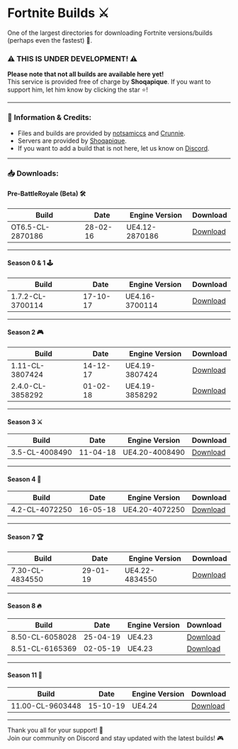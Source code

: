 # Fortnite Builds ⚔️

One of the largest directories for downloading Fortnite versions/builds (perhaps even the fastest) 💨.

### ⚠️ **THIS IS UNDER DEVELOPMENT!** ⚠️  
**Please note that not all builds are available here yet!**  
This service is provided free of charge by **Shoqapique**. If you want to support him, let him know by clicking the star ⭐️!

---

### 📝 **Information & Credits:**
- Files and builds are provided by [notsamiccs](https://github.com/notsamicc/Fortnite-Builds) and [Crunnie](https://github.com/Crunnie).
- Servers are provided by [Shoqapique](https://github.com/Shoqaratio).
- If you want to add a build that is not here, let us know on [Discord](https://discord.gg/KsNdAmqYsy).

---

### 📥 **Downloads:**

#### **Pre-BattleRoyale (Beta) 🛠️**
| **Build**                    | **Date**          | **Engine Version**     | **Download**                        |
|------------------------------|-------------------|-----------------------|-------------------------------------|
| OT6.5-CL-2870186              | 28-02-16          | UE4.12-2870186        | [Download](https://galaxiafn.co.uk/0.6.5.zip) |

---

#### **Season 0 & 1 🕹️**
| **Build**                    | **Date**          | **Engine Version**     | **Download**                        |
|------------------------------|-------------------|-----------------------|-------------------------------------|
| 1.7.2-CL-3700114              | 17-10-17          | UE4.16-3700114        | [Download](https://galaxiafn.co.uk/1.7.2.zip) |

---

#### **Season 2 🎮**
| **Build**                    | **Date**          | **Engine Version**     | **Download**                        |
|------------------------------|-------------------|-----------------------|-------------------------------------|
| 1.11-CL-3807424               | 14-12-17          | UE4.19-3807424        | [Download](https://galaxiafn.co.uk/1.11.zip) |
| 2.4.0-CL-3858292              | 01-02-18          | UE4.19-3858292        | [Download](https://galaxiafn.co.uk/2.4.0.zip) |

---

#### **Season 3 ⚔️**
| **Build**                    | **Date**          | **Engine Version**     | **Download**                        |
|------------------------------|-------------------|-----------------------|-------------------------------------|
| 3.5-CL-4008490                | 11-04-18          | UE4.20-4008490        | [Download](https://galaxiafn.co.uk/3.5.zip) |

---

#### **Season 4 🎉**
| **Build**                    | **Date**          | **Engine Version**     | **Download**                        |
|------------------------------|-------------------|-----------------------|-------------------------------------|
| 4.2-CL-4072250                | 16-05-18          | UE4.20-4072250        | [Download](https://galaxiafn.co.uk/4.2.zip) |

---

#### **Season 7 🏆**
| **Build**                    | **Date**          | **Engine Version**     | **Download**                        |
|------------------------------|-------------------|-----------------------|-------------------------------------|
| 7.30-CL-4834550               | 29-01-19          | UE4.22-4834550        | [Download](https://galaxiafn.co.uk/7.30.zip) |

---

#### **Season 8 🔥**
| **Build**                    | **Date**          | **Engine Version**     | **Download**                        |
|------------------------------|-------------------|-----------------------|-------------------------------------|
| 8.50-CL-6058028               | 25-04-19          | UE4.23                | [Download](https://galaxiafn.co.uk/8.50.zip) |
| 8.51-CL-6165369               | 02-05-19          | UE4.23                | [Download](https://galaxiafn.co.uk/8.51.zip) |

---

#### **Season 11 🏅**
| **Build**                    | **Date**          | **Engine Version**     | **Download**                        |
|------------------------------|-------------------|-----------------------|-------------------------------------|
| 11.00-CL-9603448              | 15-10-19          | UE4.24                | [Download](https://galaxiafn.co.uk/11.00.zip) |

---

Thank you all for your support! 🙏  
Join our community on Discord and stay updated with the latest builds! 🎮
